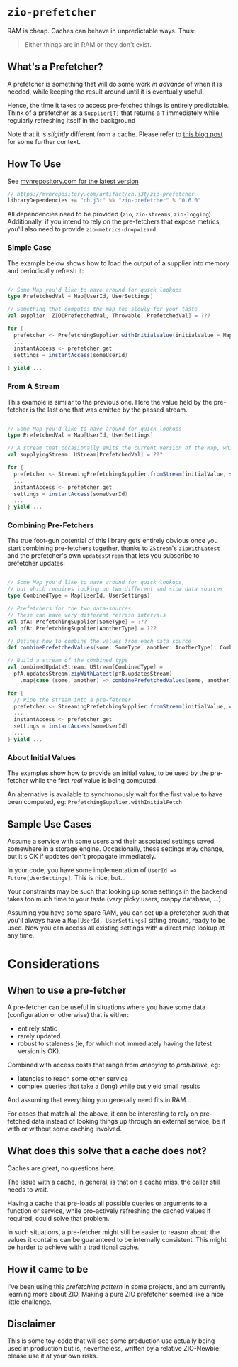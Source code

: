 # `zio-prefetcher`

RAM is cheap. Caches can behave in unpredictable ways. Thus:

> Either things are in RAM or they don't exist.

## What's a Prefetcher?
 
A prefetcher is something that will do some work _in advance_ of when it is needed, while keeping the result around until it is eventually useful.

Hence, the time it takes to access pre-fetched things is entirely predictable. Think of a prefetcher as a `Supplier[T]` 
that returns a `T` immediately while regularly refreshing itself in the background  

Note that it is _slightly_ different from a cache. Please refer to [this blog post](https://j3t.ch/tech/prefetching-pattern/) for some further context.


## How To Use

See [mvnrepository.com for the latest version](https://mvnrepository.com/artifact/ch.j3t/zio-prefetcher)

```sbt
// https://mvnrepository.com/artifact/ch.j3t/zio-prefetcher
libraryDependencies += "ch.j3t" %% "zio-prefetcher" % "0.6.0"
```

All dependencies need to be provided (`zio`, `zio-streams`, `zio-logging`). Additionally, if you intend to rely on the pre-fetchers that expose metrics, you'll also need to provide `zio-metrics-dropwizard`.

### Simple Case

The example below shows how to load the output of a supplier into memory and periodically refresh it: 

```scala

// Some Map you'd like to have around for quick lookups
type PrefetchedVal = Map[UserId, UserSettings]

// Something that computes the map too slowly for your taste
val supplier: ZIO[PrefetchedVal, Throwable, PrefetchedVal] = ???

for {
  prefetcher <- PrefetchingSupplier.withInitialValue(initialValue = Map(), supplier = supplier(), updateInterval = 1.second)
  ...
  instantAccess <- prefetcher.get
  settings = instantAccess(someUserId)
  ...
} yield ...


```

### From A Stream

This example is similar to the previous one. Here the value held by the pre-fetcher is the last 
one that was emitted by the passed stream.

```scala

// Some Map you'd like to have around for quick lookups
type PrefetchedVal = Map[UserId, UserSettings]

// A stream that occasionally emits the current version of the Map, which we want to keep around in memory:
val supplyingStream: UStream[PrefetchedVal] = ???

for {
  prefetcher <- StreamingPrefetchingSupplier.fromStream(initialValue, supplyingStream)
  ...
  instantAccess <- prefetcher.get
  settings = instantAccess(someUserId)
  ...
} yield ...


```

### Combining Pre-Fetchers

The true foot-gun potential of this library gets entirely obvious once you start combining pre-fetchers together,
thanks to `ZStream`'s `zipWithLatest` and the prefetcher's own `updatesStream` that lets you subscribe to prefetcher updates:

```scala

// Some Map you'd like to have around for quick lookups,
// but which requires looking up two different and slow data sources
type CombinedType = Map[UserId, UserSettings]

// Prefetchers for the two data-sources.
// These can have very different refresh intervals
val pfA: PrefetchingSupplier[SomeType] = ???
val pfB: PrefetchingSupplier[AnotherType] = ???

// Defines how to combine the values from each data source
def combinePrefetchedValues(some: SomeType, another: AnotherType): CombinedType = ???

// Build a stream of the combined type
val combinedUpdateStream: UStream[CombinedType] = 
  pfA.updatesStream.zipWithLatest(pfB.updatesStream)
    .map{case (some, another) => combinePrefetchedValues(some, another)}

for {
  // Pipe the stream into a pre-fetcher
  prefetcher <- StreamingPrefetchingSupplier.fromStream(initialValue, combinedUpdateStream)
  ...
  instantAccess <- prefetcher.get
  settings = instantAccess(someUserId)
  ...
} yield ...
```

### About Initial Values

The examples show how to provide an initial value, to be used by the pre-fetcher while the first _real_ value is being computed.

An alternative is available to synchronously wait for the first value to have been computed, eg: `PrefetchingSupplier.withInitialFetch`

## Sample Use Cases

Assume a service with some users and their associated settings saved somewhere in a storage engine. 
Occasionally, these settings may change, but it's OK if updates don't propagate immediately.

In your code, you have some implementation of `UserId => Future[UserSettings]`. This is nice, but...

Your constraints may be such that looking up some settings in the backend takes too much time to your taste (_very_ picky users, crappy database, ...)

Assuming you have some spare RAM, you can set up a prefetcher such that you'll always have a `Map[UserId, UserSettings]`
sitting around, ready to be used. Now you can access all existing settings with a direct map lookup at any time.

# Considerations

## When to use a pre-fetcher

A pre-fetcher can be useful in situations where you have some data (configuration or otherwise) that is either:
 - entirely static
 - rarely updated 
 - robust to staleness (ie, for which not immediately having the latest version is OK).
  
Combined with access costs that range from _annoying_ to _prohibitive_, eg:
 - latencies to reach some other service
 - complex queries that take a (long) while but yield small results
 
And assuming that everything you generally need fits in RAM...

For cases that match all the above, it can be interesting to rely on pre-fetched data instead of looking things up
through an external service, be it with or without some caching involved.

## What does this solve that a cache does not?

Caches are great, no questions here.

The issue with a cache, in general, is that on a cache miss, the caller still needs to wait.  

Having a cache that pre-loads all possible queries or arguments to a function or service, while pro-actively refreshing 
the cached values if required, could solve that problem.

In such situations, a pre-fetcher might still be easier to reason about: the values it contains can be guaranteed to be internally consistent.
This might be harder to achieve with a traditional cache.

## How it came to be

I've been using this _prefetching pattern_ in some projects, and am currently learning more about ZIO. 
Making a pure ZIO prefetcher seemed like a nice little challenge. 

## Disclaimer

This is ~~some toy-code that will see some production use~~ actually being used in production but is, 
nevertheless, written by a relative ZIO-Newbie: please use it at your own risks.